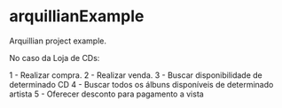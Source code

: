 arquillianExample
=================

Arquillian project example.


No caso da Loja de CDs:

1 - Realizar compra.
2 - Realizar venda.
3 - Buscar disponibilidade de determinado CD
4 - Buscar todos os álbuns disponíveis de determinado artista
5 - Oferecer desconto para pagamento a vista
